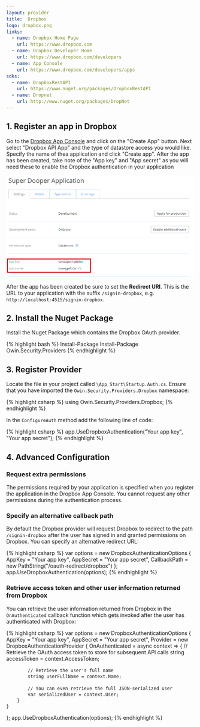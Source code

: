 ```yaml
---
layout: provider
title:  Dropbox
logo: dropbox.png
links:
  - name: Dropbox Home Page
    url: https://www.dropbox.com
  - name: Dropbox Developer Home
    url: https://www.dropbox.com/developers
  - name: App Console
    url: https://www.dropbox.com/developers/apps
sdks:
  - name: DropboxRestAPI
    url: https://www.nuget.org/packages/DropboxRestAPI
  - name: Dropnet
    url: http://www.nuget.org/packages/DropNet
---
```


## 1. Register an app in Dropbox

Go to the [Dropbox App Console](https://www.dropbox.com/developers/apps) and click on the "Create App" button. Next select "Dropbox API App" and the type of datastore access you would like. Specify the name of thea application and click "Create app". After the app has been created, take note of the "App key" and "App secret" as you will need these to enable the Dropbox authentication in your application

![](/images/dropbox-app-key-and-secret.png)

After the app has been created be sure to set the **Redirect URI**. This is the URL to your application with the suffix `/signin-dropbox`, e.g. `http://localhost:4515/signin-dropbox`.

## 2. Install the Nuget Package

Install the Nuget Package which contains the Dropbox OAuth provider.

{% highlight bash %}
Install-Package Install-Package Owin.Security.Providers
{% endhighlight %}

## 3. Register Provider

Locate the file in your project called `\App_Start\Startup.Auth.cs`. Ensure that you have imported the `Owin.Security.Providers.Dropbox` namespace:

{% highlight csharp %}
using Owin.Security.Providers.Dropbox;
{% endhighlight %}

In the `ConfigureAuth` method add the following line of code:

{% highlight csharp %}
app.UseDropboxAuthentication("Your app key", "Your app secret");
{% endhighlight %}

## 4. Advanced Configuration

### Request extra permissions

The permissions required by your application is specified when you register the application in the Dropbox App Console. You cannot request any other permissions during the authentication process.

### Specify an alternative callback path

By default the Dropbox provider will request Dropbox to redirect to the path `/signin-dropbox` after the user has signed in and granted permissions on Dropbox. You can specify an alternative redirect URL:

{% highlight csharp %}
var options = new DropboxAuthenticationOptions
{
    AppKey = "Your app key",
    AppSecret = "Your app secret",
    CallbackPath = new PathString("/oauth-redirect/dropbox")
};
app.UseDropboxAuthentication(options);
{% endhighlight %}

### Retrieve access token and other user information returned from Dropbox

You can retrieve the user information returned from Dropbox in the `OnAuthenticated` callback function which gets invoked after the user has authenticated with Dropbox:

{% highlight csharp %}
var options = new DropboxAuthenticationOptions
{
    AppKey = "Your app key",
    AppSecret = "Your app secret",
    Provider = new DropboxAuthenticationProvider
    {
        OnAuthenticated = async context =>
        {
            // Retrieve the OAuth access token to store for subsequent API calls
            string accessToken = context.AccessToken;

            // Retrieve the user's full name
            string userFullName = context.Name;

            // You can even retrieve the full JSON-serialized user
            var serializedUser = context.User;
        }
    }
};
app.UseDropboxAuthentication(options);
{% endhighlight %}
